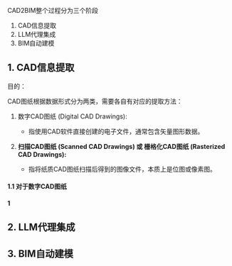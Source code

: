 CAD2BIM整个过程分为三个阶段
1. CAD信息提取
2. LLM代理集成
3. BIM自动建模

## 1. CAD信息提取

目的： 

CAD图纸根据数据形式分为两类，需要各自有对应的提取方法：
1. 数字CAD图纸 (Digital CAD Drawings): 
	- 指使用CAD软件直接创建的电子文件，通常包含矢量图形数据。

2. **扫描CAD图纸 (Scanned CAD Drawings) 或 栅格化CAD图纸 (Rasterized CAD Drawings):** 
	- 指将纸质CAD图纸扫描后得到的图像文件，本质上是位图或像素图。
#### 1.1 对于数字CAD图纸 
#### 1

## 2. LLM代理集成


## 3. BIM自动建模
